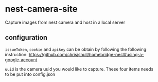 # nest-camera-site
Capture images from nest camera and host in a local server

## configuration
`issueToken`, `cookie` and `apikey` can be obtain by following the following instruction:
https://github.com/chrisjshull/homebridge-nest#using-a-google-account

`uuid` is the camera uuid you would like to capture.
These four items needs to be put into config.json

